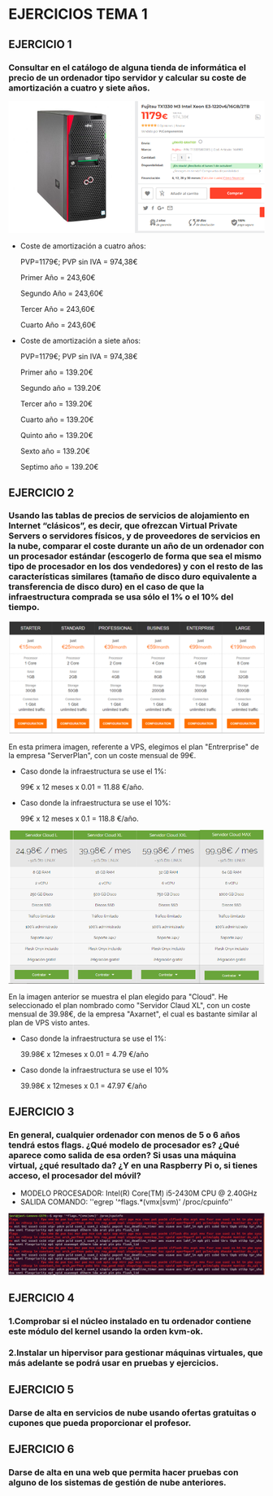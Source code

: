 # EJERCICIOS TEMA 1

## EJERCICIO 1
### Consultar en el catálogo de alguna tienda de informática el precio de un ordenador tipo servidor y calcular su coste de amortización a cuatro y siete años.

![servidor](https://github.com/JaviMancilla/Ejercicios_IV_18-19/blob/master/Ejercicios_Tema_1/Imagenes_T1/servidor.png)


- Coste de amortización a cuatro años:

	PVP=1179€;      PVP sin IVA = 974,38€

	Primer Año = 243,60€

	Segundo Año = 243,60€

	Tercer Año = 243,60€

	Cuarto Año = 243,60€	


- Coste de amortización a siete años:

	PVP=1179€;      PVP sin IVA = 974,38€

	Primer año = 139.20€

	Segundo año = 139.20€

	Tercer año = 139.20€

	Cuarto año = 139.20€

	Quinto año = 139.20€

	Sexto año = 139.20€

	Septimo año = 139.20€


## EJERCICIO 2
### Usando las tablas de precios de servicios de alojamiento en Internet “clásicos”, es decir, que ofrezcan Virtual Private Servers o servidores físicos, y de proveedores de servicios en la nube, comparar el coste durante un año de un ordenador con un procesador estándar (escogerlo de forma que sea el mismo tipo de procesador en los dos vendedores) y con el resto de las características similares (tamaño de disco duro equivalente a transferencia de disco duro) en el caso de que la infraestructura comprada se usa sólo el 1% o el 10% del tiempo.

![serverplan](https://github.com/JaviMancilla/Ejercicios_IV_18-19/blob/master/Ejercicios_Tema_1/Imagenes_T1/VPS_ejerc2.PNG)

En esta primera imagen, referente a VPS, elegimos el plan "Entrerprise" de la empresa "ServerPlan", con un coste mensual de 99€. 

- Caso donde la infraestructura se use el 1%:
    
	99€ x 12 meses x 0.01 = 11.88 €/año.

- Caso donde la infraestructura se use el 10%:
    
	99€ x 12 meses x 0.1 = 118.8 €/año.

![axarnet](https://github.com/JaviMancilla/Ejercicios_IV_18-19/blob/master/Ejercicios_Tema_1/Imagenes_T1/Cloud_ejerc2.PNG)

En la imagen anterior se muestra el plan elegido para "Cloud". He seleccionado el plan nombrado como "Servidor Claud XL", con un coste mensual de 39.98€, de la empresa "Axarnet", el cual es bastante similar al plan de VPS visto antes.
- Caso donde la infraestructura se use el 1%:

	39.98€ x 12meses x 0.01 = 4.79 €/año

- Caso donde la infraestructura se use el 10%

	39.98€ x 12meses x 0.1 = 47.97 €/año

## EJERCICIO 3
### En general, cualquier ordenador con menos de 5 o 6 años tendrá estos flags. ¿Qué modelo de procesador es? ¿Qué aparece como salida de esa orden? Si usas una máquina virtual, ¿qué resultado da? ¿Y en una Raspberry Pi o, si tienes acceso, el procesador del móvil?


- MODELO PROCESADOR: Intel(R) Core(TM) i5-2430M CPU @ 2.40GHz
- SALIDA COMANDO: ''egrep '^flags.*(vmx|svm)' /proc/cpuinfo''

![salida](https://github.com/JaviMancilla/Ejercicios_IV_18-19/blob/master/Ejercicios_Tema_1/Imagenes_T1/salidadE3.png)

## EJERCICIO 4
### 1.Comprobar si el núcleo instalado en tu ordenador contiene este módulo del kernel usando la orden kvm-ok.
### 2.Instalar un hipervisor para gestionar máquinas virtuales, que más adelante se podrá usar en pruebas y ejercicios.

## EJERCICIO 5
### Darse de alta en servicios de nube usando ofertas gratuitas o cupones que pueda proporcionar el profesor.

## EJERCICIO 6
### Darse de alta en una web que permita hacer pruebas con alguno de los sistemas de gestión de nube anteriores.
